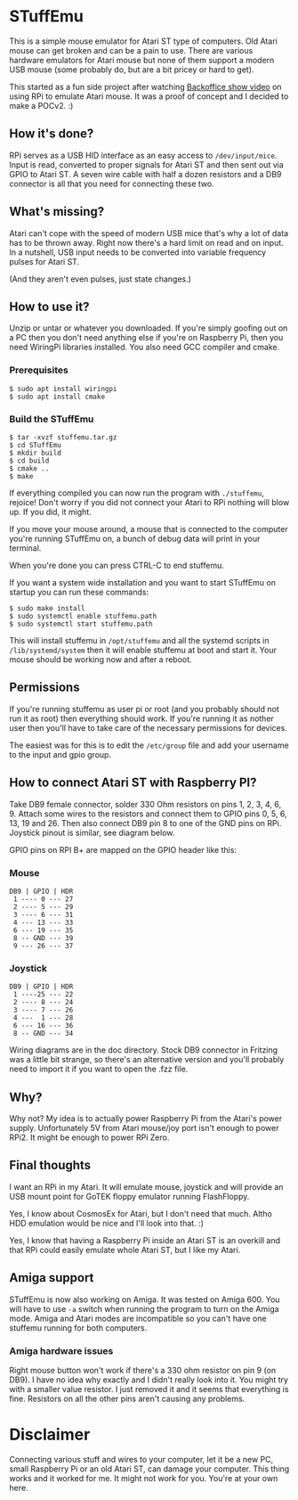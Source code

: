 # STuffEmu

This is a simple mouse emulator for Atari ST type of computers. Old
Atari mouse can get broken and can be a pain to use. There are various
hardware emulators for Atari mouse but none of them support a modern USB
mouse (some probably do, but are a bit pricey or hard to get).

This started as a fun side project after watching [Backoffice show video](https://www.youtube.com/watch?v=ED3PSM4Mwss) on
using RPi to emulate Atari mouse. It was a proof of concept and I decided
to make a POCv2. :)


## How it's done?

RPi serves as a USB HID interface as an easy access to ```/dev/input/mice```.
Input is read, converted to proper signals for Atari ST and then sent out via
GPIO to Atari ST. A seven wire cable with half a dozen resistors and a DB9
connector is all that you need for connecting these two.


## What's missing?

Atari can't cope with the speed of modern USB mice that's why a lot of data
has to be thrown away. Right now there's a hard limit on read and on input.
In a nutshell, USB input needs to be converted into variable frequency pulses
for Atari ST.

(And they aren't even pulses, just state changes.)


## How to use it?

Unzip or untar or whatever you downloaded. If you're simply goofing out on a PC
then you don't need anything else if you're on Raspberry Pi, then you need
WiringPi libraries installed. You also need GCC compiler and cmake.

### Prerequisites

```
$ sudo apt install wiringpi
$ sudo apt install cmake

```

### Build the STuffEmu

```
$ tar -xvzf stuffemu.tar.gz
$ cd STuffEmu
$ mkdir build
$ cd build
$ cmake ..
$ make
```

If everything compiled you can now run the program with ```./stuffemu```,
rejoice! Don't worry if you did not connect your Atari to RPi nothing will
blow up. If you did, it might.

If you move your mouse around, a mouse that is connected to the computer
you're running STuffEmu on, a bunch of debug data will print in your
terminal.

When you're done you can press CTRL-C to end stuffemu.

If you want a system wide installation and you want to start STuffEmu on startup
you can run these commands:

```
$ sudo make install
$ sudo systemctl enable stuffemu.path
$ sudo systemctl start stuffemu.path
```

This will install stuffemu in ```/opt/stuffemu``` and all the systemd scripts in
```/lib/systemd/system``` then it will enable stuffemu at boot and start it.
Your mouse should be working now and after a reboot.

## Permissions

If you're running stuffemu as user pi or root (and you probably should not run
it as root) then everything should work. If you're running it as nother user
then you'll have to take care of the necessary permissions for devices.

The easiest was for this is to edit the ```/etc/group``` file and add your username
to the input and gpio group.

## How to connect Atari ST with Raspberry PI?

Take DB9 female connector, solder 330 Ohm resistors on pins 1, 2, 3, 4, 6, 9.
Attach some wires to the resistors and connect them to GPIO pins 0, 5, 6, 13,
19 and 26. Then also connect DB9 pin 8 to one of the GND pins on RPi. Joystick
pinout is similar, see diagram below.

GPIO pins on RPI B+ are mapped on the GPIO header like this:

### Mouse
```
DB9 | GPIO | HDR
 1 ---- 0 --- 27 
 2 ---- 5 --- 29
 3 ---- 6 --- 31
 4 --- 13 --- 33
 6 --- 19 --- 35
 8 -- GND --- 39
 9 --- 26 --- 37 
```

### Joystick
```
DB9 | GPIO | HDR
 1 ----25 --- 22 
 2 ---- 8 --- 24
 3 ---- 7 --- 26
 4 ---  1 --- 28
 6 --- 16 --- 36
 8 -- GND --- 34 
```

Wiring diagrams are in the doc directory. Stock DB9 connector in Fritzing was
a little bit strange, so there's an alternative version and you'll probably need
to import it if you want to open the .fzz file.

## Why?

Why not? My idea is to actually power Raspberry Pi from the Atari's power
supply. Unfortunately 5V from Atari mouse/joy port isn't enough to power
RPi2. It might be enough to power RPi Zero.


## Final thoughts

I want an RPi in my Atari. It will emulate mouse, joystick and will provide
an USB mount point for GoTEK floppy emulator running FlashFloppy.

Yes, I know about CosmosEx for Atari, but I don't need that much. Altho
HDD emulation would be nice and I'll look into that. :)

Yes, I know that having a Raspberry Pi inside an Atari ST is an overkill and
that RPi could easily emulate whole Atari ST, but I like my Atari.


## Amiga support

STuffEmu is now also working on Amiga. It was tested on Amiga 600. You will have to
use `-a` switch when running the program to turn on the Amiga mode. Amiga and Atari
modes are incompatible so you can't have one stuffemu running for both computers.

### Amiga hardware issues

Right mouse button won't work if there's a 330 ohm resistor on pin 9 (on DB9). I have
no idea why exactly and I didn't really look into it. You might try with a smaller
value resistor. I just removed it and it seems that everything is fine. Resistors on all
the other pins aren't causing any problems.


# Disclaimer

Connecting various stuff and wires to your computer, let it be a new PC,
small Raspberry Pi or an old Atari ST, can damage your computer. This thing
works and it worked for me. It might not work for you. You're at your own here.
 
 
